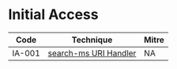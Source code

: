 # Initial Access

|Code     |Technique               |Mitre     |
|---------|------------------------|----------|
|IA-001   |[search-ms URI Handler](https://pentestlab.blog/2024/01/02/initial-access-search-ms-uri-handler/)|NA|
